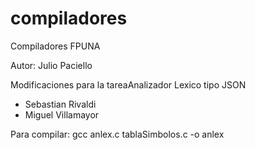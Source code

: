 compiladores
============

Compiladores FPUNA

Autor: Julio Paciello

Modificaciones para la tareaAnalizador Lexico tipo JSON
- Sebastian Rivaldi
- Miguel Villamayor

Para compilar: gcc anlex.c tablaSimbolos.c -o anlex

